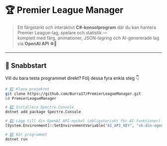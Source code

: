 # 🏆 Premier League Manager

> Ett färgstarkt och interaktivt **C#-konsolprogram** där du kan hantera Premier League-lag, spelare och statistik —  
> komplett med färg, animationer, JSON-lagring och AI-genererade lag via **OpenAI API** ⚽🤖

---

## 🚀 Snabbstart

Vill du bara testa programmet direkt? Följ dessa fyra enkla steg 👇

```bash
# 1️⃣ Klona projektet
git clone https://github.com/Burra17/PremierLeagueManager.git
cd PremierLeagueManager

# 2️⃣ Installera Spectre.Console
dotnet add package Spectre.Console

# 3️⃣ Lägg till din OpenAI API-nyckel (obligatoriskt för AI-funktioner)
[System.Environment]::SetEnvironmentVariable("AI_API_KEY", "sk-din-egen-nyckel-här", "User")

# 4️⃣ Kör programmet
dotnet run
